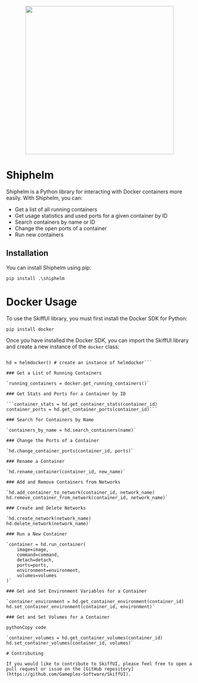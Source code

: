 <p align="center">
<img src="https://user-images.githubusercontent.com/34868944/223447636-3e17dee3-ccdf-44cc-8d42-91378ced6708.png" width="400" />
</p>

# Shiphelm

Shiphelm is a Python library for interacting with Docker containers more easily. With Shiphelm, you can:

- Get a list of all running containers
- Get usage statistics and used ports for a given container by ID
- Search containers by name or ID
- Change the open ports of a container
- Run new containers

## Installation

You can install Shiphelm using pip:

```pip install .\shiphelm```

# Docker Usage

To use the SkiffUI library, you must first install the Docker SDK for Python:

`pip install docker` 

Once you have installed the Docker SDK, you can import the SkiffUI library and create a new instance of the `docker` class:

```from shiphelm.helmdocker import helmdocker

hd = helmdocker() # create an instance of helmdocker```

### Get a List of Running Containers

`running_containers = docker.get_running_containers()` 

### Get Stats and Ports for a Container by ID

```container_stats = hd.get_container_stats(container_id)
container_ports = hd.get_container_ports(container_id)```

### Search for Containers by Name

`containers_by_name = hd.search_containers(name)` 

### Change the Ports of a Container

`hd.change_container_ports(container_id, ports)` 

### Rename a Container

`hd.rename_container(container_id, new_name)` 

### Add and Remove Containers from Networks

`hd.add_container_to_network(container_id, network_name)
hd.remove_container_from_network(container_id, network_name)` 

### Create and Delete Networks

`hd.create_network(network_name)
hd.delete_network(network_name)` 

### Run a New Container

`container = hd.run_container(
    image=image,
    command=command,
    detach=detach,
    ports=ports,
    environment=environment,
    volumes=volumes
)` 

### Get and Set Environment Variables for a Container

`container_environment = hd.get_container_environment(container_id)
hd.set_container_environment(container_id, environment)` 

### Get and Set Volumes for a Container

pythonCopy code

`container_volumes = hd.get_container_volumes(container_id)
hd.set_container_volumes(container_id, volumes)` 

# Contributing

If you would like to contribute to SkiffUI, please feel free to open a pull request or issue on the [GitHub repository](https://github.com/Gameplex-Software/SkiffUI).
